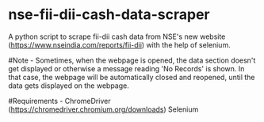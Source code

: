 # nse-fii-dii-cash-data-scraper

A python script to scrape fii-dii cash data from NSE's new website (https://www.nseindia.com/reports/fii-dii) with the help of selenium.

#Note -
Sometimes, when the webpage is opened, the data section doesn't get displayed or otherwise a message reading 'No Records' is shown. In that case, the webpage will be automatically closed and reopened, until the data gets displayed on the webpage.

#Requirements - 
ChromeDriver (https://chromedriver.chromium.org/downloads)
Selenium
